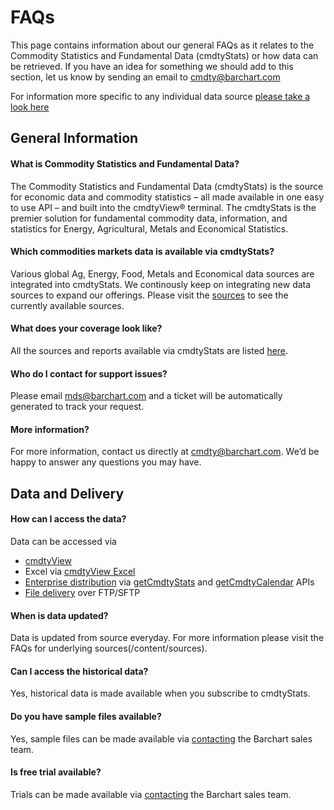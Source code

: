 # FAQs
This page contains information about our general FAQs as it relates to the Commodity Statistics and Fundamental Data (cmdtyStats) or how data can be retrieved. If you have an idea for something we should add to this section, let us know by sending an email to cmdty@barchart.com

For information more specific to any individual data source [please take a look here](/content/sources)

## General Information

#### What is Commodity Statistics and Fundamental Data?
The Commodity Statistics and Fundamental Data (cmdtyStats) is the source for economic data and commodity statistics – all made available in one easy to use API – and built into the cmdtyView® terminal. The cmdtyStats is the premier solution for fundamental commodity data, information, and statistics for Energy, Agricultural, Metals and Economical Statistics.

#### Which commodities markets data is available via cmdtyStats?
Various global Ag, Energy, Food, Metals and Economical data sources are integrated into cmdtyStats. We continously keep on integrating new data sources to expand our offerings. Please visit the [sources](/content/sources) to see the currently available sources.

#### What does your coverage look like?
All the sources and reports available via cmdtyStats are listed [here](/content/sources).

#### Who do I contact for support issues?
Please email mds@barchart.com and a ticket will be automatically generated to track your request.

#### More information?
For more information, contact us directly at cmdty@barchart.com. We’d be happy to answer any questions you may have.

## Data and Delivery

#### How can I access the data?
Data can be accessed via
* [cmdtyView](https://www.barchart.com/cmdty/trading/cmdtyview)
* Excel via [cmdtyView Excel](https://www.barchart.com/cmdty/trading/cmdtyview-excel)
* [Enterprise distribution](https://www.barchart.com/cmdty/contact) via [getCmdtyStats](https://www.barchart.com/ondemand/api/getCmdtyStats) and [getCmdtyCalendar](https://www.barchart.com/ondemand/api/getCmdtyCalendar) APIs
* [File delivery](https://www.barchart.com/cmdty/contact) over FTP/SFTP

#### When is data updated?
Data is updated from source everyday. For more information please visit the FAQs for underlying sources(/content/sources).

#### Can I access the historical data?
Yes, historical data is made available when you subscribe to cmdtyStats.

#### Do you have sample files available?
Yes, sample files can be made available via [contacting](https://www.barchart.com/cmdty/contact) the Barchart sales team.

#### Is free trial available?
Trials can be made available via [contacting](https://www.barchart.com/cmdty/contact) the Barchart sales team.
